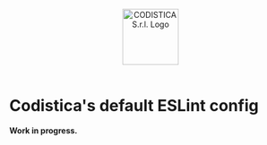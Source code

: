 
<!--suppress HtmlDeprecatedAttribute -->

<br/>

<div align="center">
  <a href="https://www.codistica.com">
    <img height="100" src="https://codistica-public.s3-eu-west-1.amazonaws.com/dark-logo-mail.png" alt="CODISTICA S.r.l. Logo">
  </a>
</div>

<br/>

# Codistica's default ESLint config

**Work in progress.**
